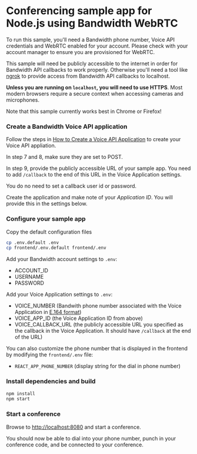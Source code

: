 # Conferencing sample app for Node.js using Bandwidth WebRTC

To run this sample, you'll need a Bandwidth phone number, Voice API credentials and WebRTC enabled for your account. Please check with your account manager to ensure you are provisioned for WebRTC.

This sample will need be publicly accessible to the internet in order for Bandwidth API callbacks to work properly. Otherwise you'll need a tool like [ngrok](https://ngrok.com) to provide access from Bandwidth API callbacks to localhost.

**Unless you are running on `localhost`, you will need to use HTTPS**. Most modern browsers require a secure context when accessing cameras and microphones.

Note that this sample currently works best in Chrome or Firefox!


### Create a Bandwidth Voice API application
Follow the steps in [How to Create a Voice API Application](https://support.bandwidth.com/hc/en-us/articles/360035060934-How-to-Create-a-Voice-API-Application-V2-) to create your Voice API appliation.

In step 7 and 8, make sure they are set to POST.

In step 9, provide the publicly accessible URL of your sample app. You need to add `/callback` to the end of this URL in the Voice Application settings.

You do no need to set a callback user id or password. 

Create the application and make note of your _Application ID_. You will provide this in the settings below.

### Configure your sample app
Copy the default configuration files

```bash
cp .env.default .env
cp frontend/.env.default frontend/.env
```

Add your Bandwidth account settings to `.env`:

* ACCOUNT\_ID
* USERNAME
* PASSWORD

Add your Voice Application settings to `.env`:

* VOICE\_NUMBER (Bandwith phone number associated with the Voice Application in [E.164 format](https://www.bandwidth.com/glossary/e164/))
* VOICE\_APP\_ID (the Voice Application ID from above)
* VOICE\_CALLBACK\_URL (the publicly accessible URL you specified as the callback in the Voice Application. It should have `/callback` at the end of the URL)

You can also customize the phone number that is displayed in the frontend by modifying the `frontend/.env` file:

* `REACT_APP_PHONE_NUMBER` (display string for the dial in phone number)

### Install dependencies and build

```bash
npm install
npm start
```

### Start a conference
Browse to [http://localhost:8080](http://localhost:8080) and start a conference.

You should now be able to dial into your phone number, punch in your conference code, and be connected to your conference.